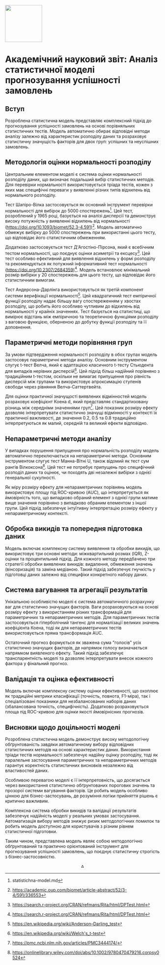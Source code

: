 <img src="https://r2cdn.perplexity.ai/pplx-full-logo-primary-dark%402x.png" class="logo" width="120"/>

# Академічний науковий звіт: Аналіз статистичної моделі прогнозування успішності замовлень

## Вступ

Розроблена статистична модель представляє комплексний підхід до прогнозування успішності замовлень на основі порівняльних статистичних тестів. Модель автоматично обирає відповідні методи аналізу залежно від характеристик розподілу даних та розраховує статистичну значущість факторів для двох груп: успішних та неуспішних замовлень.

## Методологія оцінки нормальності розподілу

Центральним елементом моделі є система оцінки нормальності розподілу даних, що визначає подальший вибір статистичних методів. Для перевірки нормальності використовується тріада тестів, кожен з яких має специфічні переваги у виявленні різних типів відхилень від нормального розподілу.

Тест Шапіро-Вілка застосовується як основний інструмент перевірки нормальності для вибірок до 5000 спостережень[^1]. Цей тест, розроблений у 1965 році, базується на аналізі дисперсії та демонструє високу потужність у виявленні відхилень від нормальності (https://doi.org/10.1093/biomet/52.3-4.591)[^2]. Модель автоматично обмежує вибірку до 5000 спостережень при використанні цього тесту, що відповідає його статистичним обмеженням.

Додатково застосовується тест Д'Агостіно-Пірсона, який є всебічним тестом нормальності, що поєднує оцінки асиметрії та ексцесу[^3]. Цей тест особливо ефективний для виявлення відхилень у формі розподілу та рекомендується як потужний інформативний тест нормальності (https://doi.org/10.2307/2684359)[^3]. Модель встановлює мінімальний розмір вибірки у 20 спостережень для цього тесту, що відповідає його статистичним вимогам.

Тест Андерсона-Дарлінга використовується як третій компонент системи верифікації нормальності[^4]. Цей квадратичний тест емпіричної функції розподілу надає більшу вагу спостереженням у хвостах розподілу, що робить його особливо чутливим до відхилень від нормальності у крайніх значеннях. Тест базується на статистиці, що вимірює відстань між емпіричною та теоретичною функціями розподілу з ваговою функцією, оберненою до добутку функції розподілу та її доповнення.

## Параметричні методи порівняння груп

За умови підтвердження нормальності розподілу в обох групах модель застосовує параметричні методи аналізу. Основним інструментом слугує t-тест Велча, який є адаптацією класичного t-тесту Стьюдента для випадків нерівних дисперсій[^5]. Цей підхід більш надійний порівняно з традиційним t-тестом, оскільки не вимагає припущення про рівність дисперсій між групами та використовує апроксимацію ступенів свободи через рівняння Велча-Саттертвейта.

Для оцінки практичної значущості виявлених відмінностей модель розраховує коефіцієнт Коена d, який представляє стандартизовану різниць між середніми значеннями груп[^6]. Цей показник розміру ефекту дозволяє інтерпретувати статистично значущі відмінності у контексті їх практичної важливості, де значення 0.2, 0.5 та 0.8 традиційно інтерпретуються як малий, середній та великий ефекти відповідно.

## Непараметричні методи аналізу

У випадках порушення припущення про нормальність розподілу модель автоматично переключається на непараметричні методи. Основним інструментом слугує тест Манна-Вітні U, також відомий як тест сум рангів Вілкоксона[^7]. Цей тест не потребує припущень про специфічний розподіл даних та оцінює, чи походять дві незалежні вибірки з однієї генеральної сукупності.

Як міру розміру ефекту для непараметричних порівнянь модель використовує площу під ROC-кривою (AUC), що інтерпретується як ймовірність того, що випадково обраний елемент з однієї групи матиме вище значення порівняно з випадково обраним елементом з іншої групи. Цей підхід забезпечує інтуїтивну інтерпретацію розміру ефекту у непараметричному контексті.

## Обробка викидів та попередня підготовка даних

Модель включає комплексну систему виявлення та обробки викидів, що використовує три основні методи: міжквартильний розмах (IQR), Z-оцінки та процентильний підхід. Для кожного методу передбачено три стратегії обробки виявлених викидів: видалення, обмеження значень (вінсоризація) та заміна медіаною. Такий підхід забезпечує гнучкість у підготовці даних залежно від специфіки конкретного набору даних.

## Система вагування та агрегації результатів

Унікальною особливістю моделі є система автоматичного розрахунку ваг для статистично значущих факторів. Ваги розраховуються на основі розміру ефекту з використанням різних трансформацій для параметричних та непараметричних методів. Для параметричних тестів застосовується гіперболічний тангенс для нормалізації великих значень коефіцієнта Коена, тоді як для непараметричних тестів використовується пряма трансформація AUC.

Остаточний прогноз формується як зважена сума "голосів" усіх статистично значущих факторів, де напрямок голосу визначається напрямком виявленого ефекту. Такий підхід забезпечує транспарентність моделі та дозволяє інтерпретувати внесок кожного фактора у фінальний прогноз.

## Валідація та оцінка ефективності

Модель включає комплексну систему оцінки ефективності, що охоплює як традиційні метрики класифікації (точність, повнота, F1-міра), так і спеціалізовані показники для незбалансованих наборів даних (збалансована точність, специфічність). Додатково розраховується площа під ROC-кривою для оцінки якості ймовірнісних прогнозів.

## Висновки щодо доцільності моделі

Розроблена статистична модель демонструє високу методологічну обґрунтованість завдяки автоматичному вибору відповідних статистичних методів на основі характеристик даних. Використання тріади тестів нормальності забезпечує надійну оцінку розподілу, тоді як паралельне застосування параметричних та непараметричних методів гарантує коректність статистичних висновків незалежно від властивостей даних.

Особливою перевагою моделі є її інтерпретовність, що досягається через використання статистично обґрунтованих порогових значень та прозорої системи вагування факторів. Це робить модель особливо цінною для бізнес-застосувань, де розуміння логіки прийняття рішень є критично важливим.

Комплексна система обробки викидів та валідації результатів забезпечує надійність моделі у реальних умовах застосування. Автоматизація вибору методів знижує ризик методологічних помилок та робить модель доступною для користувачів з різним рівнем статистичної підготовки.

Таким чином, представлена модель являє собою методологічно обґрунтований та практично орієнтований інструмент для прогнозування успішності замовлень, що поєднує статистичну строгість з бізнес-застосовністю.

<div style="text-align: center">⁂</div>

[^1]: statistichna-model.md

[^2]: https://academic.oup.com/biomet/article-abstract/52/3-4/591/336553

[^3]: https://search.r-project.org/CRAN/refmans/Rita/html/DPTest.html

[^4]: https://en.wikipedia.org/wiki/Anderson–Darling_test

[^5]: https://en.wikipedia.org/wiki/Welch's_t-test

[^6]: https://pmc.ncbi.nlm.nih.gov/articles/PMC3444174/

[^7]: https://onlinelibrary.wiley.com/doi/abs/10.1002/9780470479216.corpsy0524

[^8]: https://www.scirp.org/reference/referencespapers

[^9]: https://www.jstor.org/stable/2333709

[^10]: http://citebay.com/how-to-cite/shapiro-wilk-test/

[^11]: https://en.wikipedia.org/wiki/Shapiro–Wilk_test

